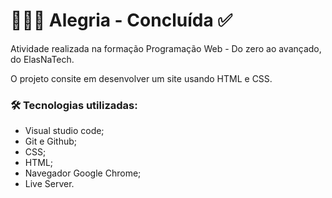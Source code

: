 # 👩🏼‍💻 Alegria - Concluída ✅

Atividade realizada na formação Programação Web - Do zero ao avançado, do ElasNaTech.

O projeto consite em desenvolver um site usando HTML e CSS.

### 🛠️ Tecnologias utilizadas:

- Visual studio code;
- Git e Github;
- CSS;
- HTML;
- Navegador Google Chrome;
- Live Server.
